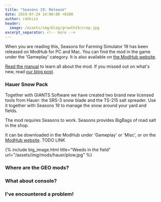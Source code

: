 ```yaml
---
title: "Seasons 19: Release"
date: 2019-07-24 14:00:00 +0100
author: rahkiin
header:
  image: /assets/img/blog/growth19/crop.jpg
excerpt_separator: <!-- more -->
---
```


When you are reading this, Seasons for Farming Simulator 19 has been released on ModHub for PC and Mac. You can find the mod in the game under the 'Gameplay' category. It is also available on [the ModHub website](https://farming-simulator.com/mod.php?mod_id=137669).

[Read the manual](/mods/seasons19/manual) to learn all about the mod. If you missed out on what's new, read [our blog post](/blog/2019/07/11/seasons19.html).

<!-- more -->

### Hauer Snow Pack

Together with GIANTS Software we have created two brand new licensed tools from Hauer: the SRS-3 snow blade and the TS-215 salt spreader. Use it together with Seasons 19 to manage the snow around your yard and fields.

The mod requires Seasons to work. Seasons provides BigBags of road salt in the shop.

It can be downloaded in the ModHub under 'Gameplay' or 'Misc', or on the [ModHub website](https://farming-simulator.com/mod.php?mod_id=). TODO LINK

{% include big_image.html title="Weeds in the field" url="/assets/img/mods/hauer/plow.jpg" %}

### Where are the GEO mods?



### What about console?


### I've encountered a problem!
